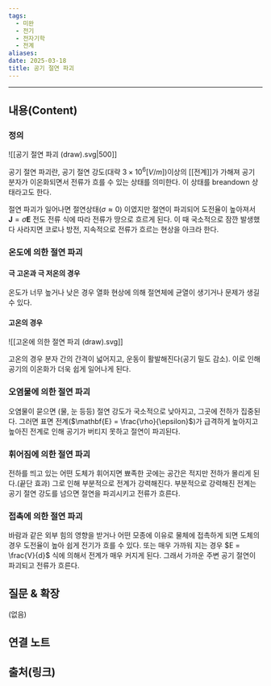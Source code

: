 ```yaml
---
tags:
  - 미완
  - 전기
  - 전자기학
  - 전계
aliases: 
date: 2025-03-18
title: 공기 절연 파괴
---
```


---

## 내용(Content)

### 정의

![[공기 절연 파괴 (draw).svg|500]]

공기 절연 파괴란, 공기 절연 강도(대략 $3 \times 10^{6} [V/m]$)이상의 [[전계]]가 가해져 공기 분자가 이온화되면서 전류가 흐를 수 있는 상태를 의미한다. 이 상태를 breandown 상태라고도 한다.

절연 파괴가 일어나면 절연상태($\sigma \approx 0$) 이였지만 절연이 파괴되어 도전율이 높아져서 $\mathbf{J} = \sigma \mathbf{E}$ 전도 전류 식에 따라 전류가 땅으로 흐르게 된다. 이 때 국소적으로 잠깐 발생했다 사라지면 코로나 방전,
지속적으로 전류가 흐르는 현상을 아크라 한다.

### 온도에 의한 절연 파괴

#### 극 고온과 극 저온의 경우

온도가 너무 높거나 낮은 경우 열화 현상에 의해 절연체에 균열이 생기거나 문제가 생길 수 있다.

#### 고온의 경우

![[고온에 의한 절연 파괴 (draw).svg]]

고온의 경우 분자 간의 간격이 넓어지고, 운동이 활발해진다(공기 밀도 감소). 이로 인해 공기의 이온화가 더욱 쉽게 일어나게 된다. 


### 오염물에 의한 절연 파괴

오염물이 묻으면 (물, 눈 등등) 절연 강도가 국소적으로 낮아지고, 그곳에 전하가 집중된다. 그러면 표면 전계($\mathbf{E} = \frac{\rho}{\epsilon}$)가 급격하게 높아지고 높아진 전계로 인해 공기가 버티지 못하고 절연이 파괴된다. 

### 휘어짐에 의한 절연 파괴

전하를 띄고 있는 어떤 도체가 휘어지면 뾰족한 곳에는 공간은 적지만 전하가 몰리게 된다.(끝단 효과) 그로 인해 부분적으로 전계가 강력해진다. 부분적으로 강력해진 전계는 공기 절연 강도를 넘으면 절연을 파괴시키고 전류가 흐른다.

### 접촉에 의한 절연 파괴

바람과 같은 외부 힘의 영향을 받거나 어떤 모종에 이유로 물체에 접촉하게 되면 도체의 경우 도전율이 높아 쉽게 전기가 흐를 수 있다. 또는 매우 가까워 지는 경우 $E = \frac{V}{d}$ 식에 의해서 전계가 매우 커지게 된다. 그래서 가까운 주변 공기 절연이 파괴되고 전류가 흐른다.

## 질문 & 확장

(없음)

## 연결 노트

## 출처(링크)






